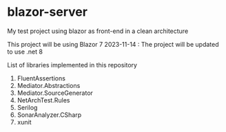 # blazor-server

My test project using blazor as front-end in a clean architecture

This project will be using Blazor 7
2023-11-14 : The project will be updated to use .net 8

List of libraries implemented in this repository
1. FluentAssertions
2. Mediator.Abstractions
3. Mediator.SourceGenerator
4. NetArchTest.Rules
5. Serilog
6. SonarAnalyzer.CSharp
7. xunit
